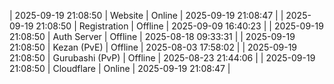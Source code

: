 | 2025-09-19 21:08:50 | Website | Online | 2025-09-19 21:08:47 |
| 2025-09-19 21:08:50 | Registration | Offline | 2025-09-09 16:40:23 |
| 2025-09-19 21:08:50 | Auth Server | Offline | 2025-08-18 09:33:31 |
| 2025-09-19 21:08:50 | Kezan (PvE) | Offline | 2025-08-03 17:58:02 |
| 2025-09-19 21:08:50 | Gurubashi (PvP) | Offline | 2025-08-23 21:44:06 |
| 2025-09-19 21:08:50 | Cloudflare | Online | 2025-09-19 21:08:47 |
